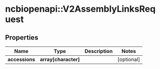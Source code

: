# ncbiopenapi::V2AssemblyLinksRequest


## Properties
Name | Type | Description | Notes
------------ | ------------- | ------------- | -------------
**accessions** | **array[character]** |  | [optional] 


